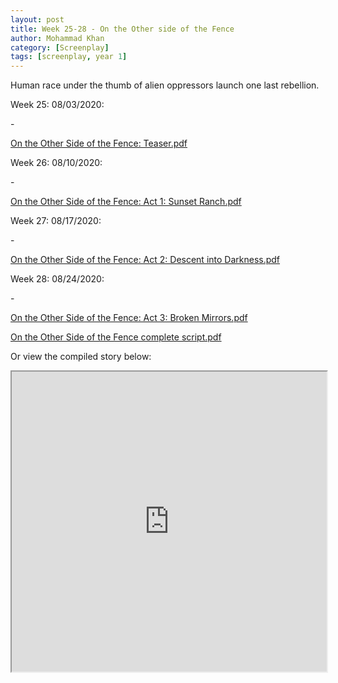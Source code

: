 ```yaml
---
layout: post
title: Week 25-28 - On the Other side of the Fence
author: Mohammad Khan
category: [Screenplay]
tags: [screenplay, year 1]
---
```

Human race under the thumb of alien oppressors launch one last rebellion.


<p>Week 25: 08/03/2020:</p>
- <p><a href="https://drive.google.com/file/d/1aNtoMZfNBUlNawzXgWmA8NWy33FmWhLI/view?usp=sharing">
On the Other Side of the Fence: Teaser.pdf</a></p>

<p>Week 26: 08/10/2020:</p>
- <p><a href="https://drive.google.com/file/d/1MGjvD4b8VnMD_gigO6IPyqr7fsexvN37/view?usp=sharing">
On the Other Side of the Fence: Act 1: Sunset Ranch.pdf</a></p>

<p>Week 27: 08/17/2020:</p>
- <p><a href="https://drive.google.com/file/d/1EarABmlhdc2TCszf8yZxBwEye_AXIuF1/view?usp=sharing">
On the Other Side of the Fence: Act 2: Descent into Darkness.pdf</a></p>

<p>Week 28: 08/24/2020:</p>
- <p><a href="https://drive.google.com/file/d/1_SL6ZKTHu8cu70_3y03dQeI29wGRAUCU/view?usp=sharing">
On the Other Side of the Fence: Act 3: Broken Mirrors.pdf</a></p>

<p><a href="https://drive.google.com/file/d/1BVOCaNDJIsEXDHwhSXVKZ2DZ0lyUd9hF/view?usp=sharing">
On the Other Side of the Fence complete script.pdf</a></p>

Or view the compiled story below: 
<iframe src="https://drive.google.com/file/d/1epD_4j4VIFt9nllijQQSII6bgvTMqXt9/preview" width="100%" height="480" allow="autoplay"></iframe>
